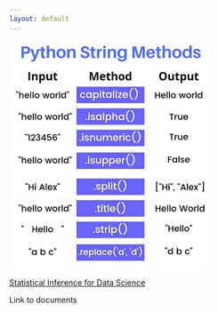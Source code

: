 ```yaml
---
layout: default
---
```


![Python String Methods](/assets/images/Python-String-Methods.png)

[Statistical Inference for Data Science](/assets/study-material/01-Statistical-Inference-for-Data-Science.pdf)

<div class="w3-card-4">
  <p>Link to documents</p>
</div>
